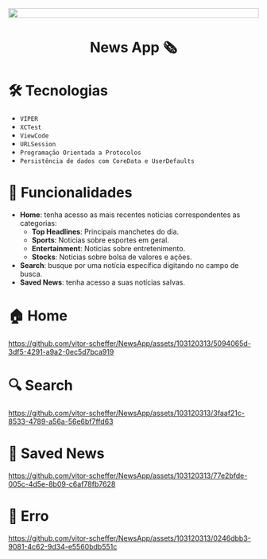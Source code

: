 <div align="center">
  <div style="display: flex">
    <img align="center" style="width: 100%" src="https://github.com/vitor-scheffer/NewsApp/assets/103120313/9ad34c57-5892-4ece-9476-10460dab51a4" />
  </div>
</div>

<h1 align="center">News App 🗞️ </h1>

# 🛠️ Tecnologias

- ```VIPER```
- ```XCTest```
- ```ViewCode```
- ```URLSession```
- ```Programação Orientada a Protocolos```
- ```Persistência de dados com CoreData e UserDefaults```

# 📝 Funcionalidades
- **Home**: tenha acesso as mais recentes noticias correspondentes as categorias:
  - **Top Headlines**: Principais manchetes do dia.
  - **Sports**: Noticias sobre esportes em geral.
  - **Entertainment**: Noticias sobre entretenimento.
  - **Stocks**: Notícias sobre bolsa de valores e ações.
- **Search**: busque por uma notícia específica digitando no campo de busca.
- **Saved News**: tenha acesso a suas notícias salvas.

# 🏠 Home

https://github.com/vitor-scheffer/NewsApp/assets/103120313/5094065d-3df5-4291-a9a2-0ec5d7bca919

# 🔍 Search

https://github.com/vitor-scheffer/NewsApp/assets/103120313/3faaf21c-8533-4789-a56a-56e6bf7ffd63

# 📌 Saved News

https://github.com/vitor-scheffer/NewsApp/assets/103120313/77e2bfde-005c-4d5e-8b09-c6af78fb7628

# 🚧 Erro

https://github.com/vitor-scheffer/NewsApp/assets/103120313/0246dbb3-9081-4c62-9d34-e5560bdb551c
